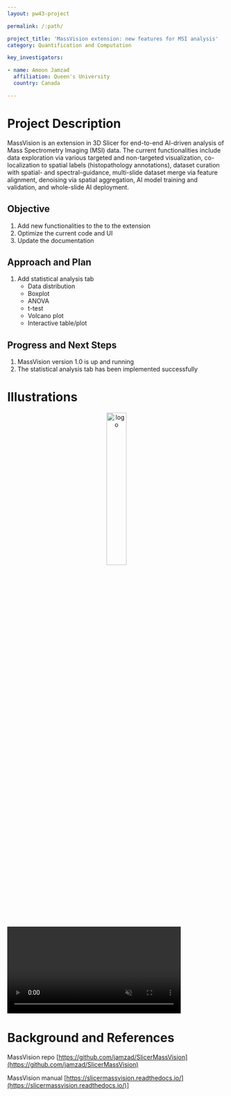 ```yaml
---
layout: pw43-project

permalink: /:path/

project_title: 'MassVision extension: new features for MSI analysis'
category: Quantification and Computation

key_investigators:

- name: Amoon Jamzad
  affiliation: Queen's University
  country: Canada

---
```


# Project Description

<!-- Add a short paragraph describing the project. -->


MassVision is an extension in 3D Slicer for end-to-end AI-driven analysis of Mass Spectrometry Imaging (MSI) data. The current functionalities include data exploration via various targeted and non-targeted visualization, co-localization to spatial labels (histopathology annotations), dataset curation with spatial- and spectral-guidance, multi-slide dataset merge via feature alignment, denoising via spatial aggregation, AI model training and validation, and whole-slide AI deployment.



## Objective

<!-- Describe here WHAT you would like to achieve (what you will have as end result). -->


1. Add new functionalities to the to the extension
2. Optimize the current code and UI
3. Update the documentation



## Approach and Plan

<!-- Describe here HOW you would like to achieve the objectives stated above. -->

1. Add statistical analysis tab
    - Data distribution
    - Boxplot
    - ANOVA
    - t-test
    - Volcano plot
    - Interactive table/plot


## Progress and Next Steps

<!-- Update this section as you make progress, describing of what you have ACTUALLY DONE.
     If there are specific steps that you could not complete then you can describe them here, too. -->


1. MassVision version 1.0 is up and running
2. The statistical analysis tab has been implemented successfully




# Illustrations

<!-- Add pictures and links to videos that demonstrate what has been accomplished. -->


<p align="center">
  <img src="https://raw.githubusercontent.com/jamzad/SlicerMassVision/main/MassVision.png" alt="logo" width="30%"/>
</p>

 <video
   controls muted
   src="https://github.com/user-attachments/assets/2e7ac063-ef64-4830-9a2d-1427ad3af593"
   style="max-height:640px; min-height: 200px">
 </video>


# Background and References

<!-- If you developed any software, include link to the source code repository.
     If possible, also add links to sample data, and to any relevant publications. -->


MassVision repo [https://github.com/jamzad/SlicerMassVision](https://github.com/jamzad/SlicerMassVision)

MassVision manual [https://slicermassvision.readthedocs.io/](https://slicermassvision.readthedocs.io/)]

